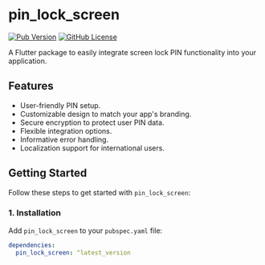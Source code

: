 # pin_lock_screen

[![Pub Version](https://img.shields.io/pub/v/pin_lock_screen.svg)](https://pub.dev/packages/pin_lock_screen)
[![GitHub License](https://img.shields.io/github/license/xubair305/pin_lock_screen.svg)](https://github.com/xubair305/pin_lock_screen)

A Flutter package to easily integrate screen lock PIN functionality into your application.

## Features

- User-friendly PIN setup.
- Customizable design to match your app's branding.
- Secure encryption to protect user PIN data.
- Flexible integration options.
- Informative error handling.
- Localization support for international users.

## Getting Started

Follow these steps to get started with `pin_lock_screen`:

### 1. Installation

Add `pin_lock_screen` to your `pubspec.yaml` file:

```yaml
dependencies:
  pin_lock_screen: ^latest_version
